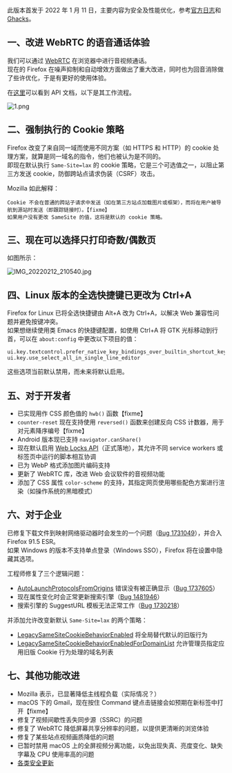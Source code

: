 此版本首发于 2022 年 1 月 11 日，主要内容为安全及性能优化，参考[官方日志](https://www.mozilla.org/en-US/firefox/96.0/releasenotes/)和 [Ghacks](https://www.ghacks.net/2022/01/11/mozilla-firefox-96-0-release-here-is-what-is-new/)。

## 一、改进 WebRTC 的语音通话体验

我们可以通过 [WebRTC](https://en.wikipedia.org/wiki/WebRTC) 在浏览器中进行音视频通话。  
现在的 Firefox 在噪声抑制和自动增效方面做出了重大改进，同时也为回音消除做了些许优化，于是有更好的使用体验。

在[这里](https://developer.mozilla.org/zh-CN/docs/Web/API/WebRTC_API)可以看到 API 文档，以下是其工作流程。

![1.png](https://s2.loli.net/2022/02/12/HljG3yqF1zabNEw.png)

## 二、强制执行的 Cookie 策略

Firefox 改变了来自同一域而使用不同方案（如 HTTPS 和 HTTP）的 cookie 处理方案，就算是同一域名的指令，他们也被认为是不同的。  
即现在默认执行 `Same-Site=lax` 的 cookie 策略，它是三个可选值之一，以阻止第三方发送 cookie，防御跨站点请求伪装（CSRF）攻击。

Mozilla 如此解释：

```
Cookie 不会在普通的跨站子请求中发送（如在第三方站点加载图片或框架），而将在用户被导航到源站时发送（即跟踪链接时）。【fixme】
如果用户没有更改 SameSite 的值，这将是默认的 cookie 策略。
```

## 三、现在可以选择只打印奇数/偶数页

如图所示：

![IMG_20220212_210540.jpg](https://s2.loli.net/2022/02/12/r5Y2pyv6lVRGTk3.jpg)

## 四、Linux 版本的全选快捷键已更改为 Ctrl+A

Firefox for Linux 已将全选快捷键由 Alt+A 改为 Ctrl+A，以解决 Web 兼容性问题并避免按键冲突。  
如果想继续使用类 Emacs 的快捷键配置，如使用 Ctrl+A 将 GTK 光标移动到行首，可以在 `about:config` 中更改以下项目的值：

```
ui.key.textcontrol.prefer_native_key_bindings_over_builtin_shortcut_key_definitions
ui.key.use_select_all_in_single_line_editor
```

这些选项当前默认禁用，而未来将默认启用。

## 五、对于开发者

+ 已实现用作 CSS 颜色值的 `hwb()` 函数【fixme】
+ `counter-reset` 现在支持使用 `reversed()` 函数来创建反向 CSS 计数器，用于对元素降序编号【fixme】
+ Android 版本现已支持 `navigator.canShare() `
+ 现在默认启用 [Web Locks API](https://developer.mozilla.org/en-US/docs/Web/API/Web_Locks_API)（正式落地），其允许不同 service workers 或标签页中运行的脚本相互协调
+ 已为 WebP 格式添加图片编码支持
+ 更新了 WebRTC 库，改进 Web 会议软件的音视频功能
+ 添加了 CSS 属性 `color-scheme` 的支持，其指定网页使用哪些配色方案进行渲染（如操作系统的黑暗模式）

## 六、对于企业

已修复下载文件到映射网络驱动器时会发生的一个问题（[Bug 1731049](https://bugzilla.mozilla.org/show_bug.cgi?id=1731049)），并合入 Firefox 91.5 ESR。  
如果 Windows 的版本不支持单点登录（Windows SSO），Firefox 将在设置中隐藏其选项。

工程师修复了三个逻辑问题：

+ [AutoLaunchProtocolsFromOrigins](https://github.com/mozilla/policy-templates/blob/master/README.md#autolaunchprotocolsfromorigins) 错误没有被正确显示（[Bug 1737605](https://bugzilla.mozilla.org/show_bug.cgi?id=1737605)）
+ 现在属性变化时会正常更新搜索引擎（[Bug 1481946](https://bugzilla.mozilla.org/show_bug.cgi?id=1481946)）
+ 搜索引擎的 SuggestURL  模板无法正常工作（[Bug 1730218](https://bugzilla.mozilla.org/show_bug.cgi?id=1730218)）

并添加允许改变新默认 `Same-Site=lax` 的两个策略：

+ [LegacySameSiteCookieBehaviorEnabled](https://github.com/mozilla/policy-templates/blob/master/README.md#legacysamesitecookiebehaviorenabled) 将全局替代默认的旧版行为
+ [LegacySameSiteCookieBehaviorEnabledForDomainList](https://github.com/mozilla/policy-templates/blob/master/README.md#legacysamesitecookiebehaviorenabledfordomainlist) 允许管理员指定应用旧版 Cookie 行为处理的域名列表

## 七、其他功能改进

+ Mozilla 表示，已显著降低主线程负载（实际情况？）
+ macOS 下的 Gmail，现在按住 Command 键点击链接会如预期在新标签中打开【fixme】
+ 修复了视频间歇性丢失同步源（SSRC）的问题
+ 修复了 WebRTC 降低屏幕共享分辨率的问题，以提供更清晰的浏览体验
+ 修复了某些站点视频画质降低的问题
+ 已暂时禁用 macOS 上的全屏视频分离功能，以免出现失真、亮度变化、缺失字幕及 CPU 使用率高的问题
+ [各类安全更新](https://www.mozilla.org/security/advisories/mfsa2022-01/)